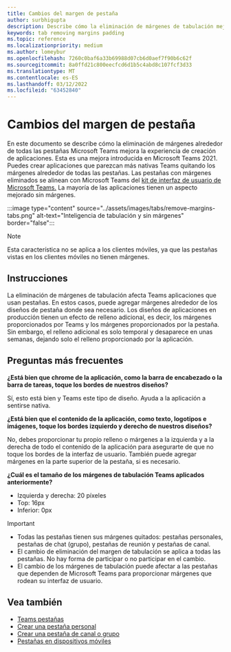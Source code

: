 ```yaml
---
title: Cambios del margen de pestaña
author: surbhigupta
description: Describe cómo la eliminación de márgenes de tabulación mejora la experiencia de creación de aplicaciones.
keywords: tab removing margins padding
ms.topic: reference
ms.localizationpriority: medium
ms.author: lomeybur
ms.openlocfilehash: 7260c0baf6a33b69988d07cb6d0aef7f90b6c62f
ms.sourcegitcommit: 8a0ffd21c800eecfcd6d1b5c4abd8c107fcf3d33
ms.translationtype: MT
ms.contentlocale: es-ES
ms.lasthandoff: 03/12/2022
ms.locfileid: "63452840"
---
```

# <a name="tab-margin-changes"></a>Cambios del margen de pestaña

En este documento se describe cómo la eliminación de márgenes alrededor de todas las pestañas Microsoft Teams mejora la experiencia de creación de aplicaciones. Esta es una mejora introducida en Microsoft Teams 2021.
Puedes crear aplicaciones que parezcan más nativas Teams quitando los márgenes alrededor de todas las pestañas. Las pestañas con márgenes eliminados se alinean con Microsoft Teams del [kit de interfaz de usuario de Microsoft Teams.](~/tabs/design/tabs.md) La mayoría de las aplicaciones tienen un aspecto mejorado sin márgenes.

:::image type="content" source="../assets/images/tabs/remove-margins-tabs.png" alt-text="Inteligencia de tabulación y sin márgenes" border="false":::

> [!NOTE]
> Esta característica no se aplica a los clientes móviles, ya que las pestañas vistas en los clientes móviles no tienen márgenes.

## <a name="guidelines"></a>Instrucciones

La eliminación de márgenes de tabulación afecta Teams aplicaciones que usan pestañas. En estos casos, puede agregar márgenes alrededor de los diseños de pestaña donde sea necesario. Los diseños de aplicaciones en producción tienen un efecto de relleno adicional, es decir, los márgenes proporcionados por Teams y los márgenes proporcionados por la pestaña. Sin embargo, el relleno adicional es solo temporal y desaparece en unas semanas, dejando solo el relleno proporcionado por la aplicación.

## <a name="faq"></a>Preguntas más frecuentes

**¿Está bien que chrome de la aplicación, como la barra de encabezado o la barra de tareas, toque los bordes de nuestros diseños?**

Sí, esto está bien y Teams este tipo de diseño. Ayuda a la aplicación a sentirse nativa.

**¿Está bien que el contenido de la aplicación, como texto, logotipos e imágenes, toque los bordes izquierdo y derecho de nuestros diseños?**

No, debes proporcionar tu propio relleno o márgenes a la izquierda y a la derecha de todo el contenido de la aplicación para asegurarte de que no toque los bordes de la interfaz de usuario. También puede agregar márgenes en la parte superior de la pestaña, si es necesario.

**¿Cuál es el tamaño de los márgenes de tabulación Teams aplicados anteriormente?**

* Izquierda y derecha: 20 píxeles
* Top: 16px
* Inferior: 0px

> [!IMPORTANT]
>
> * Todas las pestañas tienen sus márgenes quitados: pestañas personales, pestañas de chat (grupo), pestañas de reunión y pestañas de canal.
> * El cambio de eliminación del margen de tabulación se aplica a todas las pestañas. No hay forma de participar o no participar en el cambio.
> * El cambio de los márgenes de tabulación puede afectar a las pestañas que dependen de Microsoft Teams para proporcionar márgenes que rodean su interfaz de usuario.

## <a name="see-also"></a>Vea también

* [Teams pestañas](~/tabs/what-are-tabs.md)
* [Crear una pestaña personal](~/tabs/how-to/create-personal-tab.md)
* [Crear una pestaña de canal o grupo](~/tabs/how-to/create-channel-group-tab.md)
* [Pestañas en dispositivos móviles](~/tabs/design/tabs-mobile.md)
